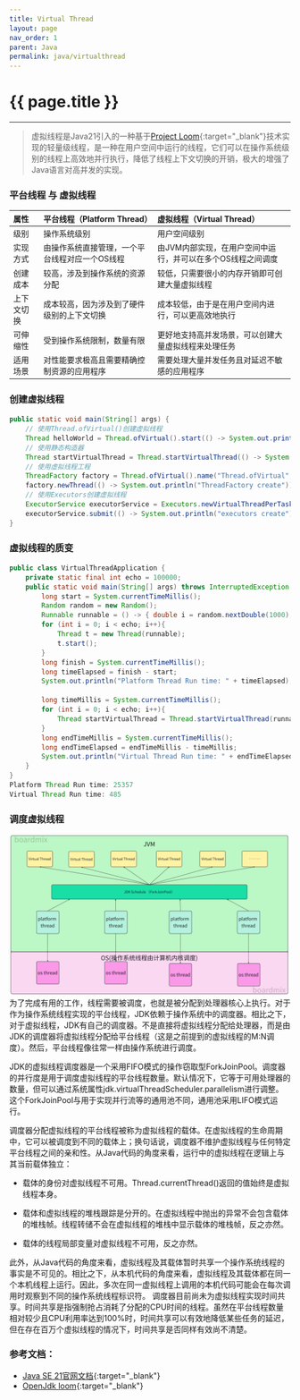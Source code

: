 ```yaml
---
title: Virtual Thread
layout: page
nav_order: 1
parent: Java
permalink: java/virtualthread
---
```


# {{ page.title }}  

--- 
> 虚拟线程是Java21引入的一种基于[Project Loom](https://github.com/openjdk/loom){:target="_blank"}技术实现的轻量级线程，是一种在用户空间中运行的线程，它们可以在操作系统级别的线程上高效地并行执行，降低了线程上下文切换的开销，极大的增强了Java语言对高并发的实现。  

### 平台线程 与 虚拟线程  

| 属性 | 平台线程（Platform Thread） | 虚拟线程（Virtual Thread） |
| :--- | :--- | :--- |
| 级别 | 操作系统级别 | 用户空间级别 |
| 实现方式 | 由操作系统直接管理，一个平台线程对应一个OS线程 | 由JVM内部实现，在用户空间中运行，并可以在多个OS线程之间调度 |
| 创建成本 | 较高，涉及到操作系统的资源分配 | 较低，只需要很小的内存开销即可创建大量虚拟线程 |
| 上下文切换 | 成本较高，因为涉及到了硬件级别的上下文切换 | 成本较低，由于是在用户空间内进行，可以更高效地执行 |
| 可伸缩性 | 受到操作系统限制，数量有限 | 更好地支持高并发场景，可以创建大量虚拟线程来处理任务 |
| 适用场景 | 对性能要求极高且需要精确控制资源的应用程序 | 需要处理大量并发任务且对延迟不敏感的应用程序 |
  

### 创建虚拟线程
```java
public static void main(String[] args) {
    // 使用Thread.ofVirtual()创建虚拟线程
    Thread helloWorld = Thread.ofVirtual().start(() -> System.out.println("Thread.ofVirtual create"));
    // 使用静态构造器
    Thread startVirtualThread = Thread.startVirtualThread(() -> System.out.println("Thread.startVirtualThread create"));
    // 使用虚拟线程工程
    ThreadFactory factory = Thread.ofVirtual().name("Thread.ofVirtual", 0).factory();
    factory.newThread(() -> System.out.println("ThreadFactory create")).start();
    // 使用Executors创建虚拟线程
    ExecutorService executorService = Executors.newVirtualThreadPerTaskExecutor();
    executorService.submit(() -> System.out.println("executors create"));
}
```

### 虚拟线程的质变
```java
public class VirtualThreadApplication {
    private static final int echo = 100000;
    public static void main(String[] args) throws InterruptedException {
        long start = System.currentTimeMillis();
        Random random = new Random();
        Runnable runnable = () -> { double i = random.nextDouble(1000); };
        for (int i = 0; i < echo; i++){
            Thread t = new Thread(runnable);
            t.start();
        }
        long finish = System.currentTimeMillis();
        long timeElapsed = finish - start;
        System.out.println("Platform Thread Run time: " + timeElapsed);

        long timeMillis = System.currentTimeMillis();
        for (int i = 0; i < echo; i++){
            Thread startVirtualThread = Thread.startVirtualThread(runnable);
        }
        long endTimeMillis = System.currentTimeMillis();
        long endTimeElapsed = endTimeMillis - timeMillis;
        System.out.println("Virtual Thread Run time: " + endTimeElapsed);
    }
}
Platform Thread Run time: 25357
Virtual Thread Run time: 485
```

### 调度虚拟线程
![虚拟线程](/assets/image/VirtualThread.png)
为了完成有用的工作，线程需要被调度，也就是被分配到处理器核心上执行。对于作为操作系统线程实现的平台线程，JDK依赖于操作系统中的调度器。相比之下，对于虚拟线程，JDK有自己的调度器。不是直接将虚拟线程分配给处理器，而是由JDK的调度器将虚拟线程分配给平台线程（这是之前提到的虚拟线程的M:N调度）。然后，平台线程像往常一样由操作系统进行调度。

JDK的虚拟线程调度器是一个采用FIFO模式的操作窃取型ForkJoinPool。调度器的并行度是用于调度虚拟线程的平台线程数量。默认情况下，它等于可用处理器的数量，但可以通过系统属性jdk.virtualThreadScheduler.parallelism进行调整。这个ForkJoinPool与用于实现并行流等的通用池不同，通用池采用LIFO模式运行。

调度器分配虚拟线程的平台线程被称为虚拟线程的载体。在虚拟线程的生命周期中，它可以被调度到不同的载体上；换句话说，调度器不维护虚拟线程与任何特定平台线程之间的亲和性。从Java代码的角度来看，运行中的虚拟线程在逻辑上与其当前载体独立：

- 载体的身份对虚拟线程不可用。Thread.currentThread()返回的值始终是虚拟线程本身。

- 载体和虚拟线程的堆栈跟踪是分开的。在虚拟线程中抛出的异常不会包含载体的堆栈帧。线程转储不会在虚拟线程的堆栈中显示载体的堆栈帧，反之亦然。

- 载体的线程局部变量对虚拟线程不可用，反之亦然。

此外，从Java代码的角度来看，虚拟线程及其载体暂时共享一个操作系统线程的事实是不可见的。相比之下，从本机代码的角度来看，虚拟线程及其载体都在同一个本机线程上运行。因此，多次在同一虚拟线程上调用的本机代码可能会在每次调用时观察到不同的操作系统线程标识符。
调度器目前尚未为虚拟线程实现时间共享。时间共享是指强制抢占消耗了分配的CPU时间的线程。虽然在平台线程数量相对较少且CPU利用率达到100%时，时间共享可以有效地降低某些任务的延迟，但在存在百万个虚拟线程的情况下，时间共享是否同样有效尚不清楚。


### 参考文档：
+ [Java SE 21官网文档](https://docs.oracle.com/en/java/javase/21/core/virtual-threads.html#GUID-DC4306FC-D6C1-4BCC-AECE-48C32C1A8DAA){:target="_blank"}
+ [OpenJdk loom](https://github.com/openjdk/loom){:target="_blank"}